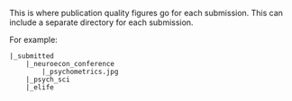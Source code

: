This is where publication quality figures go for each submission. This can include a separate directory for each submission.

For example:

```
|_submitted
    |_neuroecon_conference
        |_psychometrics.jpg
    |_psych_sci
    |_elife
```